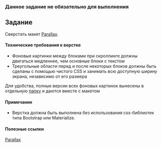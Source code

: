### Данное задание не обязательно для выполнения

## Задание

Сверстать макет [Parallax](https://www.figma.com/file/L1d72K9WVTqCfWSW9tk5IJ/Parallax2?node-id=0%3A1). 

#### Технические требования к верстке

- Фоновые картинки между блоками при скроллинге должны двигаться медленнее, чем основные блоки с текстом
- Треугольные области перед и после некоторых блоков должны быть сделаны с помощью чистого CSS и занимать всю доступную ширину экрана, независимо от его размера

Для удобства, полные версии всех фоновых картинок вынесены в отдельную [папку](img) и даются вместе с макетом 

#### Примечание
- Верстка должна быть выполнена без использования css-библиотек типа Bootstrap или Materialize.

#### Полезные ссылки

[Parallax](https://dan-it.gitlab.io/fe-book/programming_essentials/html_css/lesson13_animation_parallax/parallax.html)
